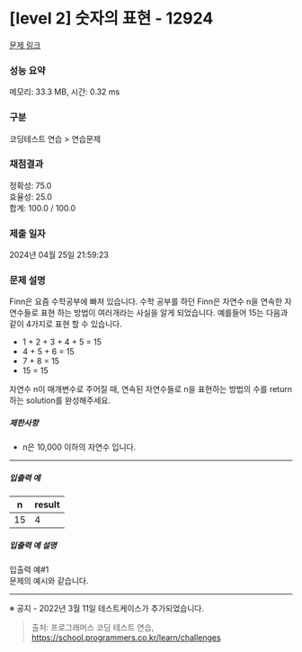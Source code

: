# [level 2] 숫자의 표현 - 12924 

[문제 링크](https://school.programmers.co.kr/learn/courses/30/lessons/12924) 

### 성능 요약

메모리: 33.3 MB, 시간: 0.32 ms

### 구분

코딩테스트 연습 > 연습문제

### 채점결과

정확성: 75.0<br/>효율성: 25.0<br/>합계: 100.0 / 100.0

### 제출 일자

2024년 04월 25일 21:59:23

### 문제 설명

<p>Finn은 요즘 수학공부에 빠져 있습니다. 수학 공부를 하던 Finn은 자연수 n을 연속한 자연수들로 표현 하는 방법이 여러개라는 사실을 알게 되었습니다. 예를들어 15는 다음과 같이 4가지로 표현 할 수 있습니다.</p>

<ul>
<li>1 + 2 + 3 + 4 + 5 = 15</li>
<li>4 + 5 + 6 = 15</li>
<li>7 + 8 = 15</li>
<li>15 = 15</li>
</ul>

<p>자연수 n이 매개변수로 주어질 때, 연속된 자연수들로 n을 표현하는 방법의 수를 return하는 solution를 완성해주세요.</p>

<h5>제한사항</h5>

<ul>
<li>n은 10,000 이하의 자연수 입니다.</li>
</ul>

<hr>

<h5>입출력 예</h5>
<table class="table">
        <thead><tr>
<th>n</th>
<th>result</th>
</tr>
</thead>
        <tbody><tr>
<td>15</td>
<td>4</td>
</tr>
</tbody>
      </table>
<h5>입출력 예 설명</h5>

<p>입출력 예#1<br>
문제의 예시와 같습니다.</p>

<hr>

<p>※ 공지 - 2022년 3월 11일 테스트케이스가 추가되었습니다.</p>


> 출처: 프로그래머스 코딩 테스트 연습, https://school.programmers.co.kr/learn/challenges
